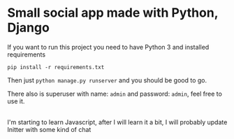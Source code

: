 # Small social app made with Python, Django

If you want to run this project you need to have Python 3 and installed requirements

` pip install -r requirements.txt `

Then just  `python manage.py runserver` and you should be good to go.

There also is superuser with name: `admin` and password: `admin`, feel free to use it.

<br>
I'm starting to learn Javascript, after I will learn it a bit, I will probably update Initter with some kind of chat





